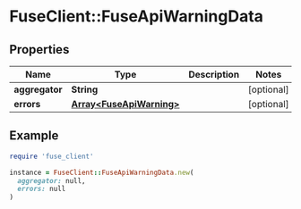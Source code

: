 # FuseClient::FuseApiWarningData

## Properties

| Name | Type | Description | Notes |
| ---- | ---- | ----------- | ----- |
| **aggregator** | **String** |  | [optional] |
| **errors** | [**Array&lt;FuseApiWarning&gt;**](FuseApiWarning.md) |  | [optional] |

## Example

```ruby
require 'fuse_client'

instance = FuseClient::FuseApiWarningData.new(
  aggregator: null,
  errors: null
)
```

